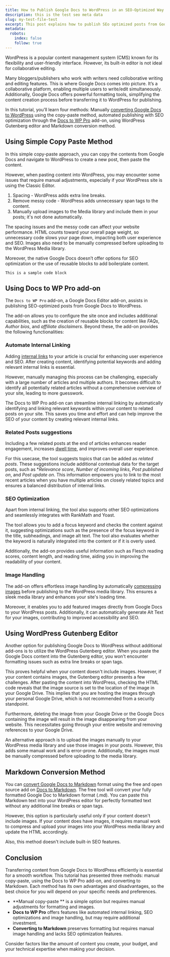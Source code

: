 ```yaml
---
title: How to Publish Google Docs to WordPress in an SEO-Optimized Way
description: this is the test seo meta data
slug: my-test-file-test
excerpt: This post explains how to publish SEo optimized posts from Google Docs to WordPress
metadata:
  robots:
    index: false
    follow: true
---
```



WordPress is a popular content management system (CMS) known for its flexibility and user-friendly interface. However, its built-in editor is not ideal for collaborative editing. 

Many bloggers/publishers who work with writers need colloborative writing and editing features. 
This is where Google Docs comes into picture. It’s a collaborative platform, enabling multiple users to write/edit simultaneously. Additionally, Google Docs offers powerful formatting tools, simplifying the content creation process before transferring it to WordPress for publishing.

In this tutorial, you’ll learn four methods: Manually [converting Google Docs to WordPress](https://www.docstowp.pro) using the copy-paste method, automated publishing with SEO optimization through the [Docs to WP Pro](https://workspace.google.com/marketplace/app/docs_to_wp_pro/346830534164) add-on, using WordPress Gutenberg editor and Markdown conversion method. 

## Using Simple Copy Paste Method

In this simple copy-paste approach, you can copy the contents from Google Docs and navigate to WordPress to create a new post, then paste the content.

However, when pasting content into WordPress, you may encounter some issues that require manual adjustments, especially if your WordPress site is using the Classic Editor.

1. Spacing - WordPress adds extra line breaks.
2. Remove messy code - WordPress adds unnecessary span tags to the content.
3. Manually upload images to the Media library and include them in your posts; it's not done automatically.

The spacing issues and the messy code can affect your website performance. HTML counts toward your overall page weight, so unnecessary code slows your page down, impacting both user experience and SEO. Images also need to be manually compressed before uploading to the WordPress Media library.

Moreover, the native Google Docs doesn’t offer options for SEO optimization or the use of reusable blocks to add boilerplate content.

```
This is a sample code block
```
## Using Docs to WP Pro add-on

The `Docs to WP Pro` add-on, a Google Docs Editor add-on, assists in publishing SEO-optimized posts from Google Docs to WordPress.

The add-on allows you to configure the site once and includes additional capabilities, such as the creation of reusable blocks for content like *FAQs*, *Author bios*, and *affiliate disclaimers*. Beyond these, the add-on provides the following functionalities:

### Automate  Internal Linking

Adding [internal links](https://ahrefs.com/seo/glossary/internal-link) to your article is crucial for enhancing user experience and SEO. After creating content, identifying potential keywords and adding relevant internal links is essential. 

However, manually managing this process can be challenging, especially with a large number of articles and multiple authors. It becomes difficult to identify all potentially related articles without a comprehensive overview of your site, leading to more guesswork.

The Docs to WP Pro add-on can streamline internal linking by automatically identifying and linking relevant keywords within your content to related posts on your site. This saves you time and effort and can help improve the SEO of your content by creating relevant internal links.

### Related Posts suggestions

Including a few related posts at the end of articles enhances reader engagement, increases [dwell time](https://www.semrush.com/blog/dwell-time/), and improves overall user experience.

For this usecase, the tool suggests topics that can be added as *related posts*. These suggestions include additional contextual data for the target posts, such as **Relevance score*, *Number of incoming links*, *Post published on*, and *Post update on*. This information empowers you to link to the most recent articles when you have multiple articles on closely related topics and ensures a balanced distribution of internal links.

### SEO Optimization

Apart from internal linking, the tool also supports other SEO optimizations and seamlessly integrates with RankMath and Yoast.

The tool allows you to add a focus keyword and checks the content against it, suggesting optimizations such as the presence of the focus keyword in the title, subheadings, and image alt text. 
The tool also evaluates whether the keyword is naturally integrated into the content or if it is overly used.

Additionally, the add-on provides useful information such as Flesch reading scores, content length, and reading time, aiding you in improving the readability of your content.

### Image Handling

The add-on offers effortless image handling by automatically [compressing images](https://www.freecodecamp.org/news/image-optimization-558d9f449e3/) before publishing to the WordPress media library. This ensures a sleek media library and enhances your site's loading time.

Moreover, it enables you to add featured images directly from Google Docs to your WordPress posts. Additionally, it can automatically generate Alt Text for your images, contributing to improved accessibility and SEO.

## Using WordPress Gutenberg Editor

Another option for publishing Google Docs to WordPress without additional add-ons is to utilize the WordPress Gutenberg editor. When you paste the Google Docs content into the Gutenberg editor, you won't encounter formatting issues such as extra line breaks or span tags.

This proves helpful when your content doesn't include images. However, if your content contains images, the Gutenberg editor presents a few challenges. After pasting the content into WordPress, checking the HTML code reveals that the image source is set to the location of the image in your Google Drive. This implies that you are hosting the images through your personal Google Drive, which is not recommended from a security standpoint.

Furthermore, deleting the image from your Google Drive or the Google Docs containing the image will result in the image disappearing from your website. This necessitates going through your entire website and removing references to your Google Drive.

An alternative approach is to upload the images manually to your WordPress media library and use those images in your posts. However, this adds some manual work and is error-prone. Additionally, the images must be manually compressed before uploading to the media library.

## Markdown Conversion Method

You can [convert Google Docs to Markdown](https://www.docstomarkdown.pro/) format using the free and open source add on [Docs to Markdown](https://workspace.google.com/marketplace/app/docs_to_markdown/700168918607). The free tool will convert your fully formatted Google Doc to Markdown format (.md). You can paste this Markdown text into your WordPress editor for perfectly formatted text without any additional line breaks or span tags.

However, this option is particularly useful only if your content doesn't include images. If your content does have images, it requires manual work to compress and upload your images into your WordPress media library and update the HTML accordingly.

Also, this method doesn't include built-in SEO features.

## Conclusion

Transferring content from Google Docs to WordPress efficiently is essential for a smooth workflow. This tutorial has presented three methods: manual copy-paste, using the Docs to WP Pro add-on, and converting to Markdown. Each method has its own advantages and disadvantages, so the best choice for you will depend on your specific needs and preferences.

- **Manual copy-paste ** is a simple option but requires manual adjustments for formatting and images.
- **Docs to WP Pro** offers features like automated internal linking, SEO optimizations and image handling, but may require additional investment.
- **Converting to Markdown** preserves formatting but requires manual image handling and lacks SEO optimization features.

Consider factors like the amount of content you create, your budget, and your technical expertise when making your decision.